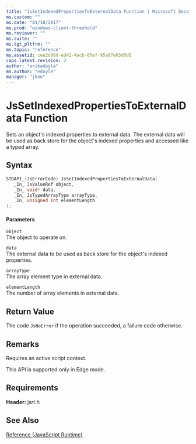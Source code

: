 ```yaml
---
title: "JsSetIndexedPropertiesToExternalData Function | Microsoft Docs"
ms.custom: ""
ms.date: "01/18/2017"
ms.prod: "windows-client-threshold"
ms.reviewer: ""
ms.suite: ""
ms.tgt_pltfrm: ""
ms.topic: "reference"
ms.assetid: cee2d86d-ed42-4acb-86ef-95a67e63d0d6
caps.latest.revision: 2
author: "erikadoyle"
ms.author: "edoyle"
manager: "jken"
---
```

# JsSetIndexedPropertiesToExternalData Function
Sets an object's indexed properties to external data. The external data will be used as back store for the object's indexed properties and accessed like a typed array.  
  
## Syntax  
  
```cpp  
STDAPI_(JsErrorCode) JsSetIndexedPropertiesToExternalData(  
   _In_ JsValueRef object,  
   _In_ void* data,  
   _In_ JsTypedArrayType arrayType,  
   _In_ unsigned int elementLength  
);  
```  
  
#### Parameters  
 `object`  
 The object to operate on.  
  
 `data`  
 The external data to be used as back store for the object's indexed properties.  
  
 `arrayType`  
 The array element type in external data.  
  
 `elementLength`  
 The number of array elements in external data.  
  
## Return Value  
 The code `JsNoError` if the operation succeeded, a failure code otherwise.  
  
## Remarks  
 Requires an active script context.  
  
 This API is supported only in Edge mode.  
  
## Requirements  
 **Header:** jsrt.h  
  
## See Also  
 [Reference (JavaScript Runtime)](../chakra-hosting/reference-javascript-runtime.md)